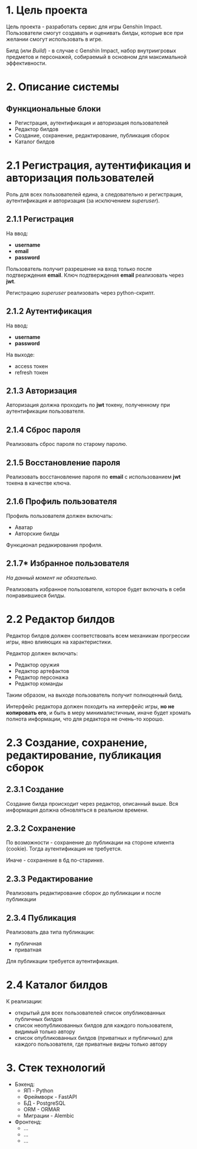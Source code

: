 # 1. Цель проекта
Цель проекта - разработать сервис для игры Genshin Impact. Пользователи смогут создавать и оценивать *билды*, которые все при желании смогут использовать в игре.

Билд (или *Build*) - в случае с Genshin Impact, набор внутриигровых предметов и персонажей, собираемый в основном для максимальной эффективности.
# 2. Описание системы
## Функциональные блоки
- Регистрация, аутентификация и авторизация пользователей
- Редактор билдов
- Создание, сохранение, редактирование, публикация сборок
- Каталог билдов
# 2.1 Регистрация, аутентификация и авторизация пользователей
Роль для всех пользователей едина, а следовательно и регистрация, аутентификация и авторизация (за исключением *superuser*).
## 2.1.1 Регистрация
На ввод:
- **username**
- **email**
- **password**

Пользователь получит разрешение на вход только после подтверждения **email**.
Ключ подтверждения **email** реализовать через **jwt**.

Регистрацию *superuser* реализовать через python-скрипт.
## 2.1.2 Аутентификация
На ввод:
- **username**
- **password**

На выходе:
- access токен
- refresh токен
## 2.1.3 Авторизация
Авторизация должна проходить по **jwt** токену, полученному при аутентификации пользователя.
## 2.1.4 Сброс пароля
Реализовать сброс пароля по старому паролю.
## 2.1.5 Восстановление пароля
Реализовать восстановление пароля по **email** с использованием **jwt** токена в качестве ключа.
## 2.1.6 Профиль пользователя
Профиль пользователя должен включать:
- Аватар
- Авторские билды

Функционал редакирования профиля.
## 2.1.7* Избранное пользователя
*На данный момент не обязательно.*

Реализовать избранное пользователя, которое будет включать в себя понравившиеся билды.
# 2.2 Редактор билдов
Редактор билдов должен соответствовать всем механикам прогрессии игры, явно влияющих на характеристики.

Редактор должен включать:
- Редактор оружия
- Редактор артефактов
- Редактор персонажа
- Редактор команды

Таким образом, на выходе пользователь получит полноценный билд.

Интерфейс редактора должен походить на интерфейс игры, **но не копировать его**, и быть в меру минималистичным, иначе будет хромать полнота информации, что для редактора не очень-то хорошо.
# 2.3 Создание, сохранение, редактирование, публикация сборок
## 2.3.1 Создание
Создание билда происходит через редактор, описанный выше.
Вся информация должна обновляться в реальном времени.
## 2.3.2 Сохранение
По возможности - сохранение до публикации на стороне клиента (cookie). Тогда аутентификация не требуется.

Иначе - сохранение в бд по-старинке.
## 2.3.3 Редактирование
Реализовать редактирование сборок до публикации и после публикации
## 2.3.4 Публикация
Реализовать два типа публикации:
- публичная
- приватная

Для публикации требуется аутентификация.
# 2.4 Каталог билдов
К реализации:
- открытый для всех пользователей список опубликованных публичных билдов
- список неопубликованных билдов для каждого пользователя, видимый только автору
- список опубликованных билдов (приватных и публичных) для каждого пользователя, где приватные видны только автору
# 3. Стек технологий
- Бэкенд:
    - ЯП - Python
    - Фреймворк - FastAPI
    - БД - PostgreSQL
    - ORM - ORMAR
    - Миграции - Alembic
- Фронтенд:
    - ...
    - ...
    - ...
